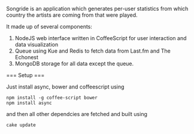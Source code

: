 Songride is an application which generates per-user statistics from which
country the artists are coming from that were played.

It made up of several components:

1. NodeJS web interface written in CoffeeScript for user interaction and
   data visualization
2. Queue using Kue and Redis to fetch data from Last.fm and The Echonest
3. MongoDB storage for all data except the queue.

=== Setup ===

Just install async, bower and coffeescript using

```
npm install -g coffee-script bower
npm install async
```

and then all other dependcies are fetched and built using

```
cake update
```

